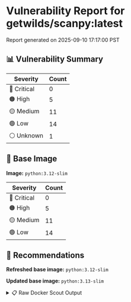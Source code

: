 # Vulnerability Report for getwilds/scanpy:latest

Report generated on 2025-09-10 17:17:00 PST

## 📊 Vulnerability Summary

| Severity | Count |
|----------|-------|
| 🔴 Critical | 0 |
| 🟠 High | 5 |
| 🟡 Medium | 11 |
| 🟢 Low | 14 |
| ⚪ Unknown | 1 |

## 🐳 Base Image

**Image:** `python:3.12-slim`

| Severity | Count |
|----------|-------|
| 🔴 Critical | 0 |
| 🟠 High | 5 |
| 🟡 Medium | 11 |
| 🟢 Low | 14 |

## 🔄 Recommendations

**Refreshed base image:** `python:3.12-slim`

**Updated base image:** `python:3.13-slim`

<details>
<summary>📋 Raw Docker Scout Output</summary>

```text
Target               │  getwilds/scanpy:latest  │    0C     5H    11M    14L     1?   
    digest             │  a74e1137ef5f                    │                                     
  Base image           │  python:3.12-slim                │    0C     5H    11M    14L     1?   
  Refreshed base image │  python:3.12-slim                │    0C     0H     1M    20L          
                       │                                  │           -5    -10     +6     -1   
  Updated base image   │  python:3.13-slim                │    0C     0H     1M    20L          
                       │                                  │           -5    -10     +6     -1   

What's next:
    View vulnerabilities → docker scout cves getwilds/scanpy:latest
    View base image update recommendations → docker scout recommendations getwilds/scanpy:latest
    Include policy results in your quickview by supplying an organization → docker scout quickview getwilds/scanpy:latest --org <organization>
```
</details>
